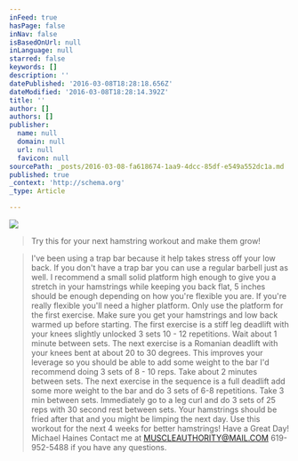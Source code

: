 ```yaml
---
inFeed: true
hasPage: false
inNav: false
isBasedOnUrl: null
inLanguage: null
starred: false
keywords: []
description: ''
datePublished: '2016-03-08T18:28:18.656Z'
dateModified: '2016-03-08T18:28:14.392Z'
title: ''
author: []
authors: []
publisher:
  name: null
  domain: null
  url: null
  favicon: null
sourcePath: _posts/2016-03-08-fa618674-1aa9-4dcc-85df-e549a552dc1a.md
published: true
_context: 'http://schema.org'
_type: Article

---
```

![](https://the-grid-user-content.s3-us-west-2.amazonaws.com/c0447ceb-23e4-4eb3-8626-053fec98f7d8.jpg)

> Try this for your next hamstring workout and make them grow!

> I've been using a trap bar because it help takes stress off your low back. If you don't have a trap bar you can use a regular barbell just as well. I recommend a small solid platform high enough to give you a stretch in your hamstrings while keeping you back flat, 5 inches should be enough depending on how you're flexible you are. If you're really flexible you'll need a higher platform. Only use the platform for the first exercise. Make sure you get your hamstrings and low back warmed up before starting. The first exercise is a stiff leg deadlift with your knees slightly unlocked 3 sets 10 - 12 repetitions. Wait about 1 minute between sets. The next exercise is a Romanian deadlift with your knees bent at about 20 to 30 degrees. This improves your leverage so you should be able to add some weight to the bar I'd recommend doing 3 sets of 8 - 10 reps. Take about 2 minutes between sets. The next exercise in the sequence is a full deadlift add some more weight to the bar and do 3 sets of 6-8 repetitions. Take 3 min between sets.
> Immediately go to a leg curl and do 3 sets of 25 reps with 30 second rest between sets.
> Your hamstrings should be fried after that and you might be limping the next day.
> Use this workout for the next 4 weeks for better hamstrings!
> Have a Great Day!
> Michael Haines 
> Contact me at
> MUSCLEAUTHORITY@MAIL.COM 
> 619-952-5488
> if you have any questions.
>